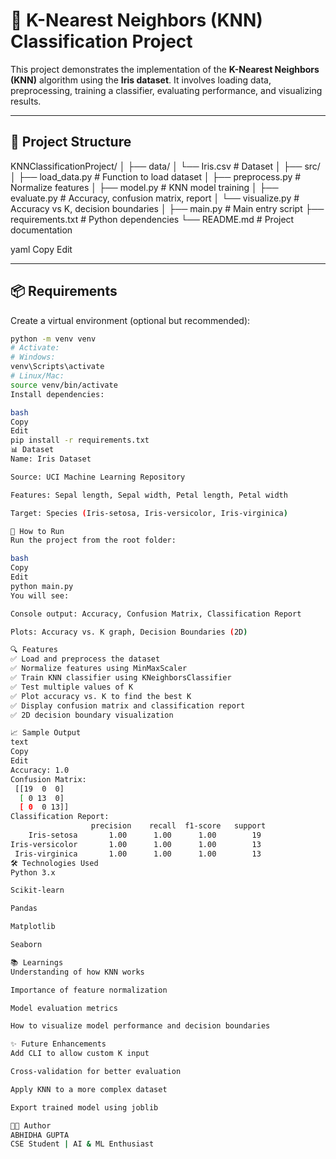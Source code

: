 # 🧠 K-Nearest Neighbors (KNN) Classification Project

This project demonstrates the implementation of the **K-Nearest Neighbors (KNN)** algorithm using the **Iris dataset**. It involves loading data, preprocessing, training a classifier, evaluating performance, and visualizing results.

---

## 📁 Project Structure

KNNClassificationProject/
│
├── data/
│ └── Iris.csv # Dataset
│
├── src/
│ ├── load_data.py # Function to load dataset
│ ├── preprocess.py # Normalize features
│ ├── model.py # KNN model training
│ ├── evaluate.py # Accuracy, confusion matrix, report
│ └── visualize.py # Accuracy vs K, decision boundaries
│
├── main.py # Main entry script
├── requirements.txt # Python dependencies
└── README.md # Project documentation

yaml
Copy
Edit

---

## 📦 Requirements

Create a virtual environment (optional but recommended):

```bash
python -m venv venv
# Activate:
# Windows:
venv\Scripts\activate
# Linux/Mac:
source venv/bin/activate
Install dependencies:

bash
Copy
Edit
pip install -r requirements.txt
📊 Dataset
Name: Iris Dataset

Source: UCI Machine Learning Repository

Features: Sepal length, Sepal width, Petal length, Petal width

Target: Species (Iris-setosa, Iris-versicolor, Iris-virginica)

🚀 How to Run
Run the project from the root folder:

bash
Copy
Edit
python main.py
You will see:

Console output: Accuracy, Confusion Matrix, Classification Report

Plots: Accuracy vs. K graph, Decision Boundaries (2D)

🔍 Features
✅ Load and preprocess the dataset
✅ Normalize features using MinMaxScaler
✅ Train KNN classifier using KNeighborsClassifier
✅ Test multiple values of K
✅ Plot accuracy vs. K to find the best K
✅ Display confusion matrix and classification report
✅ 2D decision boundary visualization

📈 Sample Output
text
Copy
Edit
Accuracy: 1.0
Confusion Matrix:
 [[19  0  0]
  [ 0 13  0]
  [ 0  0 13]]
Classification Report:
                  precision    recall  f1-score   support
    Iris-setosa       1.00      1.00      1.00        19
Iris-versicolor       1.00      1.00      1.00        13
 Iris-virginica       1.00      1.00      1.00        13
🛠️ Technologies Used
Python 3.x

Scikit-learn

Pandas

Matplotlib

Seaborn

📚 Learnings
Understanding of how KNN works

Importance of feature normalization

Model evaluation metrics

How to visualize model performance and decision boundaries

✨ Future Enhancements
Add CLI to allow custom K input

Cross-validation for better evaluation

Apply KNN to a more complex dataset

Export trained model using joblib

🧑‍💻 Author
ABHIDHA GUPTA
CSE Student | AI & ML Enthusiast